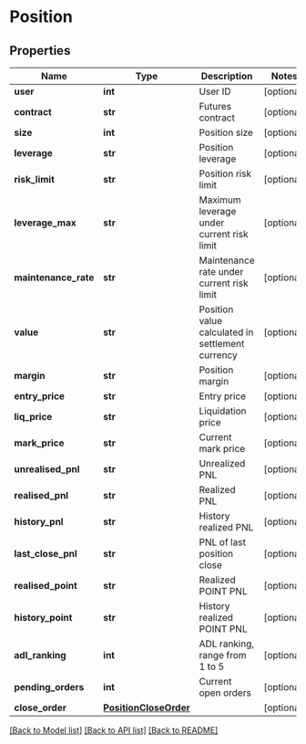 # Position

## Properties
Name | Type | Description | Notes
------------ | ------------- | ------------- | -------------
**user** | **int** | User ID | [optional] 
**contract** | **str** | Futures contract | [optional] 
**size** | **int** | Position size | [optional] 
**leverage** | **str** | Position leverage | [optional] 
**risk_limit** | **str** | Position risk limit | [optional] 
**leverage_max** | **str** | Maximum leverage under current risk limit | [optional] 
**maintenance_rate** | **str** | Maintenance rate under current risk limit | [optional] 
**value** | **str** | Position value calculated in settlement currency | [optional] 
**margin** | **str** | Position margin | [optional] 
**entry_price** | **str** | Entry price | [optional] 
**liq_price** | **str** | Liquidation price | [optional] 
**mark_price** | **str** | Current mark price | [optional] 
**unrealised_pnl** | **str** | Unrealized PNL | [optional] 
**realised_pnl** | **str** | Realized PNL | [optional] 
**history_pnl** | **str** | History realized PNL | [optional] 
**last_close_pnl** | **str** | PNL of last position close | [optional] 
**realised_point** | **str** | Realized POINT PNL | [optional] 
**history_point** | **str** | History realized POINT PNL | [optional] 
**adl_ranking** | **int** | ADL ranking, range from 1 to 5 | [optional] 
**pending_orders** | **int** | Current open orders | [optional] 
**close_order** | [**PositionCloseOrder**](PositionCloseOrder.md) |  | [optional] 

[[Back to Model list]](../README.md#documentation-for-models) [[Back to API list]](../README.md#documentation-for-api-endpoints) [[Back to README]](../README.md)


